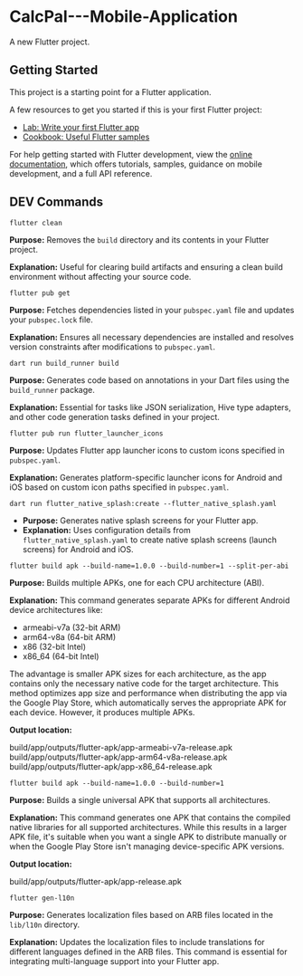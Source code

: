 # CalcPal---Mobile-Application

A new Flutter project.

## Getting Started

This project is a starting point for a Flutter application.

A few resources to get you started if this is your first Flutter project:

- [Lab: Write your first Flutter app](https://docs.flutter.dev/get-started/codelab)
- [Cookbook: Useful Flutter samples](https://docs.flutter.dev/cookbook)

For help getting started with Flutter development, view the
[online documentation](https://docs.flutter.dev/), which offers tutorials,
samples, guidance on mobile development, and a full API reference.

## DEV Commands

```
flutter clean
```
**Purpose:** Removes the `build` directory and its contents in your Flutter project.

**Explanation:** Useful for clearing build artifacts and ensuring a clean build environment without affecting your source code.

```
flutter pub get
```
**Purpose:** Fetches dependencies listed in your `pubspec.yaml` file and updates your `pubspec.lock` file.

**Explanation:** Ensures all necessary dependencies are installed and resolves version constraints after modifications to `pubspec.yaml`.

```
dart run build_runner build
```
**Purpose:** Generates code based on annotations in your Dart files using the `build_runner` package.

**Explanation:** Essential for tasks like JSON serialization, Hive type adapters, and other code generation tasks defined in your project.

```
flutter pub run flutter_launcher_icons
```
**Purpose:** Updates Flutter app launcher icons to custom icons specified in `pubspec.yaml`.

**Explanation:** Generates platform-specific launcher icons for Android and iOS based on custom icon paths specified in `pubspec.yaml`.

```
dart run flutter_native_splash:create --flutter_native_splash.yaml
```
  - **Purpose:** Generates native splash screens for your Flutter app.
  - **Explanation:** Uses configuration details from `flutter_native_splash.yaml` to create native splash screens (launch screens) for Android and iOS.

```
flutter build apk --build-name=1.0.0 --build-number=1 --split-per-abi
```
**Purpose:** Builds multiple APKs, one for each CPU architecture (ABI).

**Explanation:** This command generates separate APKs for different Android device architectures like:

- armeabi-v7a (32-bit ARM)
- arm64-v8a (64-bit ARM)
- x86 (32-bit Intel)
- x86_64 (64-bit Intel)

The advantage is smaller APK sizes for each architecture, as the app contains only the necessary native code for the target architecture. This method optimizes app size and performance when distributing the app via the Google Play Store, which automatically serves the appropriate APK for each device. However, it produces multiple APKs.

**Output location:**

build/app/outputs/flutter-apk/app-armeabi-v7a-release.apk
build/app/outputs/flutter-apk/app-arm64-v8a-release.apk
build/app/outputs/flutter-apk/app-x86_64-release.apk

```
flutter build apk --build-name=1.0.0 --build-number=1
```
**Purpose:** Builds a single universal APK that supports all architectures.

**Explanation:** This command generates one APK that contains the compiled native libraries for all supported architectures. While this results in a larger APK file, it's suitable when you want a single APK to distribute manually or when the Google Play Store isn't managing device-specific APK versions.

**Output location:**

build/app/outputs/flutter-apk/app-release.apk
```
flutter gen-l10n
```
**Purpose:** Generates localization files based on ARB files located in the `lib/l10n` directory.

**Explanation:** Updates the localization files to include translations for different languages defined in the ARB files. This command is essential for integrating multi-language support into your Flutter app.